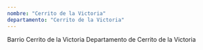 ```yaml
---
nombre: "Cerrito de la Victoria"
departamento: "Cerrito de la Victoria"
---
```


Barrio Cerrito de la Victoria
Departamento de Cerrito de la Victoria
